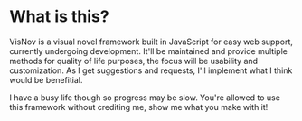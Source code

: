 # What is this?
VisNov is a visual novel framework built in JavaScript for easy web support, currently undergoing development.
It'll be maintained and provide multiple methods for quality of life purposes, the focus will be usability and customization.
As I get suggestions and requests, I'll implement what I think would be benefitial.

I have a busy life though so progress may be slow. You're allowed to use this framework without crediting me, show me what you make with it!
